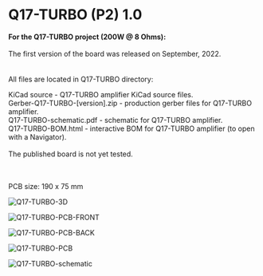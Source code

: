 # Q17-TURBO (P2) 1.0</b><br>

<b>For the Q17-TURBO project (200W @ 8 Ohms):</b><br>
<br>
The first version of the board was released on September, 2022.<br>
<br>
<br>
All files are located in Q17-TURBO directory:<br>

KiCad source - Q17-TURBO amplifier KiCad source files.<br>
Gerber-Q17-TURBO-[version].zip - production gerber files for Q17-TURBO amplifier.<br>
Q17-TURBO-schematic.pdf - schematic for Q17-TURBO amplifier.<br>
Q17-TURBO-BOM.html - interactive BOM for Q17-TURBO amplifier (to open with a Navigator).<br>
<br>
The published board is not yet tested.<br>
<br>
<br>

PCB size: 190 x 75 mm

![Q17-TURBO-3D](https://user-images.githubusercontent.com/12907102/189316622-cbdc2cab-a2a1-48b3-92a9-0ab2e3cb5210.jpg)

![Q17-TURBO-PCB-FRONT](https://user-images.githubusercontent.com/12907102/189316641-7113ff8d-2cc8-4a52-a896-1956d9367529.jpg)

![Q17-TURBO-PCB-BACK](https://user-images.githubusercontent.com/12907102/189316633-d9ebf4fe-efff-47e9-bde8-821b72b64dfa.jpg)

![Q17-TURBO-PCB](https://user-images.githubusercontent.com/12907102/189316647-c67d18c7-5894-48eb-af91-f54ab5704984.jpg)

![Q17-TURBO-schematic](https://user-images.githubusercontent.com/12907102/189480065-e7bc1989-3bb7-436a-96f2-26e58a64f89a.jpg)
